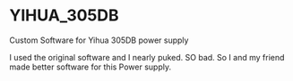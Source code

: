 # YIHUA_305DB
Custom Software for Yihua 305DB power supply

I used the original software and I nearly puked. SO bad. So I and my friend made better software for this Power supply. 
